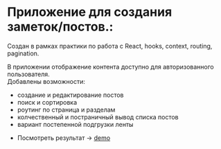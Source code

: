 # Приложение для создания заметок/постов.:

Создан в рамках практики по работа с React, hooks, context, routing, pagination.
  
В приложении отображение контента доступно для авторизованного пользователя.  
Добавлены возможности:  
* создание и редактирование постов
* поиск и сортировка 
* роутинг по страница и разделам   
* колчественный и постраничный вывод списка постов  
* вариант постепенной подгрузки ленты
    
        
- Посмотреть результат -> [demo](https://wrongsky1.github.io/react-practice/)
